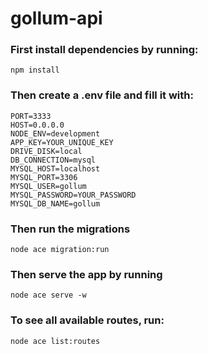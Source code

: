 # gollum-api

### First install dependencies by running:
```
npm install
```
### Then create a .env file and fill it with:
```
PORT=3333
HOST=0.0.0.0
NODE_ENV=development
APP_KEY=YOUR_UNIQUE_KEY
DRIVE_DISK=local
DB_CONNECTION=mysql
MYSQL_HOST=localhost
MYSQL_PORT=3306
MYSQL_USER=gollum
MYSQL_PASSWORD=YOUR_PASSWORD
MYSQL_DB_NAME=gollum

```

### Then run the migrations
```
node ace migration:run
```

### Then serve the app by running
```
node ace serve -w
```

### To see all available routes, run:
```
node ace list:routes
```
